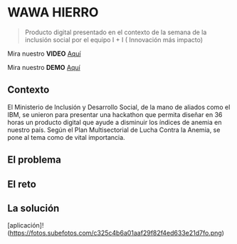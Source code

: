 # WAWA HIERRO 
> Producto digital presentado en el contexto de la semana de la inclusión social por el equipo I + I ( Innovación más impacto)

Mira nuestro **VIDEO** [Aquí](https://www.youtube.com/watch?v=OXSi6c4M2XU)

Mira nuestro **DEMO** [Aquí](#)

## Contexto
El Ministerio de Inclusión y Desarrollo Social, de la mano de aliados como el IBM, se unieron para presentar una hackathon que permita diseñar en 36 horas un producto digital que ayude a disminuir los índices de anemia en nuestro país. Según el Plan Multisectorial de Lucha Contra la Anemia, se pone al tema como de vital importancia.

## El problema


## El reto

## La solución

[aplicación]!(https://fotos.subefotos.com/c325c4b6a01aaf29f82f4ed633e21d7fo.png)
